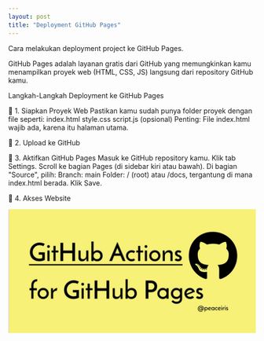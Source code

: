 ```yaml
---
layout: post
title: "Deployment GitHub Pages"
---
```


Cara melakukan deployment project ke GitHub Pages.

GitHub Pages adalah layanan gratis dari GitHub yang memungkinkan kamu menampilkan proyek web (HTML, CSS, JS) langsung dari repository GitHub kamu.

Langkah-Langkah Deployment ke GitHub Pages

🔹 1. Siapkan Proyek Web
Pastikan kamu sudah punya folder proyek dengan file seperti:
index.html
style.css
script.js (opsional)
Penting: File index.html wajib ada, karena itu halaman utama.

🔹 2. Upload ke GitHub

🔹 3. Aktifkan GitHub Pages
Masuk ke GitHub repository kamu.
Klik tab Settings.
Scroll ke bagian Pages (di sidebar kiri atau bawah).
Di bagian "Source", pilih:
Branch: main
Folder: / (root) atau /docs, tergantung di mana index.html berada.
Klik Save.

🔹 4. Akses Website

![Deployment GitHub Pages](/assets/image/gambar7.jpg)
